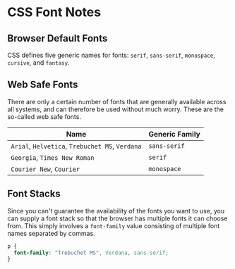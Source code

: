 # CSS Font Notes


## Browser Default Fonts

CSS defines five generic names for fonts:  `serif`, `sans-serif`, `monospace`,
`cursive`, and `fantasy`.


## Web Safe Fonts

There are only a certain number of fonts that are generally available across
all systems, and can therefore be used without much worry.  These are the
so-called web safe fonts.

| Name                                            | Generic Family |
| ----------------------------------------------- | -------------- |
| `Arial`, `Helvetica`, `Trebuchet MS`, `Verdana` | `sans-serif`   |
| `Georgia`, `Times New Roman`                    | `serif`        |
| `Courier New`, `Courier`                        | `monospace`    |


## Font Stacks

Since you can't guarantee the availability of the fonts you want to use, you
can supply a font stack so that the browser has multiple fonts it can choose
from.  This simply involves a `font-family` value consisting of multiple font
names separated by commas.

```css
p {
  font-family: "Trebuchet MS", Verdana, sans-serif;
}
```

